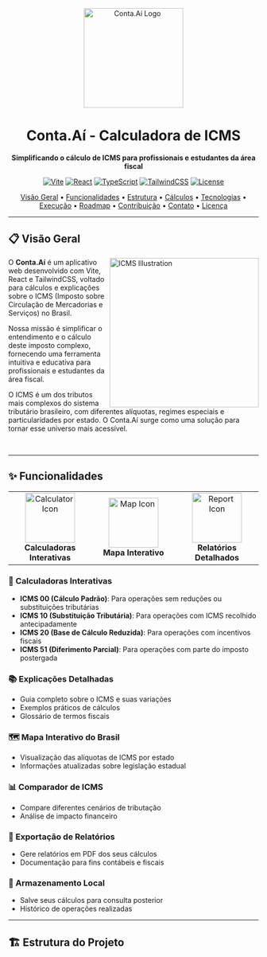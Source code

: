 <div align="center">
  <img src="https://placeholder.svg?height=200&width=200" alt="Conta.Aí Logo" width="200" height="200">
  <h1>Conta.Aí - Calculadora de ICMS</h1>
  <p><strong>Simplificando o cálculo de ICMS para profissionais e estudantes da área fiscal</strong></p>
  
  [![Vite](https://img.shields.io/badge/Vite-646CFF?style=flat-square&logo=vite&logoColor=white)](https://vitejs.dev/)
  [![React](https://img.shields.io/badge/React-61DAFB?style=flat-square&logo=react&logoColor=black)](https://reactjs.org/)
  [![TypeScript](https://img.shields.io/badge/TypeScript-3178C6?style=flat-square&logo=typescript&logoColor=white)](https://www.typescriptlang.org/)
  [![TailwindCSS](https://img.shields.io/badge/TailwindCSS-06B6D4?style=flat-square&logo=tailwindcss&logoColor=white)](https://tailwindcss.com/)
  [![License](https://img.shields.io/badge/License-MIT-green.svg?style=flat-square)](LICENSE)
</div>

<p align="center">
  <a href="#-visão-geral">Visão Geral</a> •
  <a href="#-funcionalidades">Funcionalidades</a> •
  <a href="#-estrutura-do-projeto">Estrutura</a> •
  <a href="#-cálculos-de-icms">Cálculos</a> •
  <a href="#-tecnologias-utilizadas">Tecnologias</a> •
  <a href="#-como-executar">Execução</a> •
  <a href="#-roadmap">Roadmap</a> •
  <a href="#-contribuição">Contribuição</a> •
  <a href="#-contato">Contato</a> •
  <a href="#-licença">Licença</a>
</p>

---

## 📋 Visão Geral

<img align="right" width="300" src="https://placeholder.svg?height=200&width=300" alt="ICMS Illustration">

O **Conta.Aí** é um aplicativo web desenvolvido com Vite, React e TailwindCSS, voltado para cálculos e explicações sobre o ICMS (Imposto sobre Circulação de Mercadorias e Serviços) no Brasil. 

Nossa missão é simplificar o entendimento e o cálculo deste imposto complexo, fornecendo uma ferramenta intuitiva e educativa para profissionais e estudantes da área fiscal.

O ICMS é um dos tributos mais complexos do sistema tributário brasileiro, com diferentes alíquotas, regimes especiais e particularidades por estado. O Conta.Aí surge como uma solução para tornar esse universo mais acessível.

<br clear="right"/>

---

## ✨ Funcionalidades

<div align="center">
  <table>
    <tr>
      <td align="center" width="33%">
        <img width="100" src="https://placeholder.svg?height=100&width=100" alt="Calculator Icon"><br>
        <b>Calculadoras Interativas</b>
      </td>
      <td align="center" width="33%">
        <img width="100" src="https://placeholder.svg?height=100&width=100" alt="Map Icon"><br>
        <b>Mapa Interativo</b>
      </td>
      <td align="center" width="33%">
        <img width="100" src="https://placeholder.svg?height=100&width=100" alt="Report Icon"><br>
        <b>Relatórios Detalhados</b>
      </td>
    </tr>
  </table>
</div>

### 🧮 Calculadoras Interativas
- **ICMS 00 (Cálculo Padrão)**: Para operações sem reduções ou substituições tributárias
- **ICMS 10 (Substituição Tributária)**: Para operações com ICMS recolhido antecipadamente
- **ICMS 20 (Base de Cálculo Reduzida)**: Para operações com incentivos fiscais
- **ICMS 51 (Diferimento Parcial)**: Para operações com parte do imposto postergada

### 📚 Explicações Detalhadas
- Guia completo sobre o ICMS e suas variações
- Exemplos práticos de cálculos
- Glossário de termos fiscais

### 🗺️ Mapa Interativo do Brasil
- Visualização das alíquotas de ICMS por estado
- Informações atualizadas sobre legislação estadual

### 📊 Comparador de ICMS
- Compare diferentes cenários de tributação
- Análise de impacto financeiro

### 📄 Exportação de Relatórios
- Gere relatórios em PDF dos seus cálculos
- Documentação para fins contábeis e fiscais

### 💾 Armazenamento Local
- Salve seus cálculos para consulta posterior
- Histórico de operações realizadas

---

## 🏗️ Estrutura do Projeto
